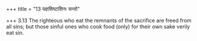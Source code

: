 +++
title = "13 यज्ञशिष्टाशिनः सन्तो"

+++
3.13 The righteous who eat the remnants of the sacrifice are freed from
all sins; but those sinful ones who cook food (only) for their own sake
verily eat sin.
